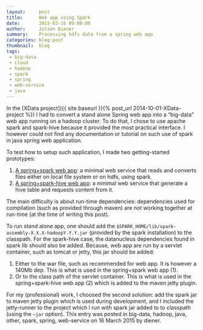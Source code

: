 ```yaml
---
layout:     post
title:      Web app using Spark
date:       2015-03-16 09:00:00
author:     Julien Diener
summary:    Processing hdfs data from a spring web app
categories: blog-post
thumbnail:  blog
tags:
 - big-data
 - cloud
 - hadoop
 - spark
 - spring
 - web-service
 - java
---
```


In the [XData project]({{ site.baseurl }}{% post_url 2014-10-01-XData-project %}) I had to convert a stand alone Spring web app into a “big-data” web app running on a hadoop cluster. To do that, I chose to use apache spark and spark-hive because it provided the most practical interface. I however could not find any documentation or tutorial on such use of spark in java spring web application.

To test how to setup such application, I made two getting-started prototypes:

  1. [A spring+spark web app](https://github.com/julien-diener/sparkwebapp): a minimal web service that reads and converts files either on local file system or on hdfs, using spark.
  2. [A spring+spark-hive web app](https://github.com/julien-diener/sparkhivewebapp): a minimal web service that generate a hive table and requests content from it.

The main difficulty is about run-time dependencies: dependencies used for compilation (such as provided through maven) are not working together at run-time (at the time of writing this post).

To run stand alone app, one should add the `$SPARK_HOME/lib/spark-assembly-X.X.X-hadoopY.Y.Y.jar` (provided by the spark installation) to the classpath. For the spark-hive case, the datanucleus dependencies found in spark lib should also be added. Because, web app are run by a servlet container, such as tomcat or jetty, this jar should be added:

  1. Either to the war file, such as recommended for web app. It is however a 140Mb dep. This is what is used in the spring+spark web app (1).
  2. Or to the class path of the servlet container. This is what is used in the spring+spark-hive web app (2) which is added to the maven jetty plugin.

For my (professional) work, I choosed the second solution: add the spark jar to maven jetty plugin which is used during development, and I included the jetty-runner to the project which I run with spark jar added to to classpath (using the `–jar` option).
This entry was posted in big-data, hadoop, java, other, spark, spring, web-service on 16 March 2015 by diener. 